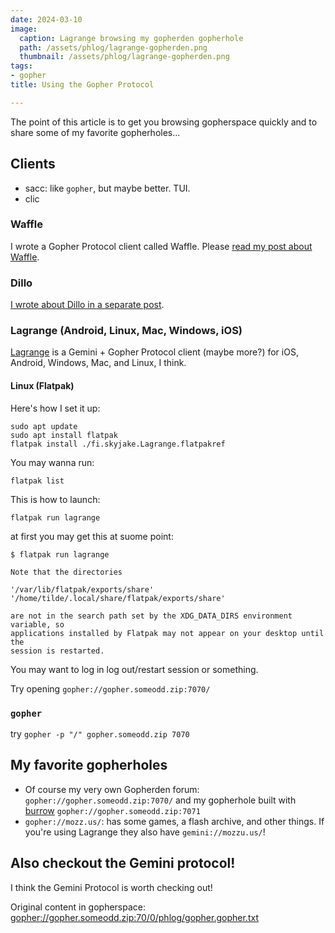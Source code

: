 ```yaml
---
date: 2024-03-10
image:
  caption: Lagrange browsing my gopherden gopherhole
  path: /assets/phlog/lagrange-gopherden.png
  thumbnail: /assets/phlog/lagrange-gopherden.png
tags:
- gopher
title: Using the Gopher Protocol

---
```



The point of this article is to get you browsing gopherspace quickly and to
share some of my favorite gopherholes...


## Clients

* sacc: like `gopher`, but maybe better. TUI.
* clic

### Waffle

I wrote a Gopher Protocol client called Waffle. Please [read my post about Waffle](/showcase/waffle).

### Dillo

[I wrote about Dillo in a separate post](/phlog/dillo).

### Lagrange (Android, Linux, Mac, Windows, iOS)

[Lagrange](https://gmi.skyjake.fi/lagrange/) is a Gemini + Gopher Protocol
client (maybe more?) for iOS, Android, Windows, Mac, and Linux, I think.

#### Linux (Flatpak)

Here's how I set it up:

```
sudo apt update
sudo apt install flatpak
flatpak install ./fi.skyjake.Lagrange.flatpakref
```

You may wanna run:

```
flatpak list
```

This is how to launch:

```
flatpak run lagrange 
```

at first you may get this at suome point:

```
$ flatpak run lagrange

Note that the directories 

'/var/lib/flatpak/exports/share'
'/home/tilde/.local/share/flatpak/exports/share'

are not in the search path set by the XDG_DATA_DIRS environment variable, so
applications installed by Flatpak may not appear on your desktop until the
session is restarted.
```

You may want to log in log out/restart session or something.

Try opening `gopher://gopher.someodd.zip:7070/`

### `gopher`

try `gopher -p "/" gopher.someodd.zip 7070`

## My favorite gopherholes

  * Of course my very own Gopherden forum: `gopher://gopher.someodd.zip:7070/`
    and my gopherhole built with [burrow](/showcase/burrow/)
    `gopher://gopher.someodd.zip:7071`
  * `gopher://mozz.us/`: has some games, a flash archive, and other things. If
    you're using Lagrange they also have `gemini://mozzu.us/`!

## Also checkout the Gemini protocol!

I think the Gemini Protocol is worth checking out!

Original content in gopherspace: [gopher://gopher.someodd.zip:70/0/phlog/gopher.gopher.txt](gopher://gopher.someodd.zip:70/0/phlog/gopher.gopher.txt)
